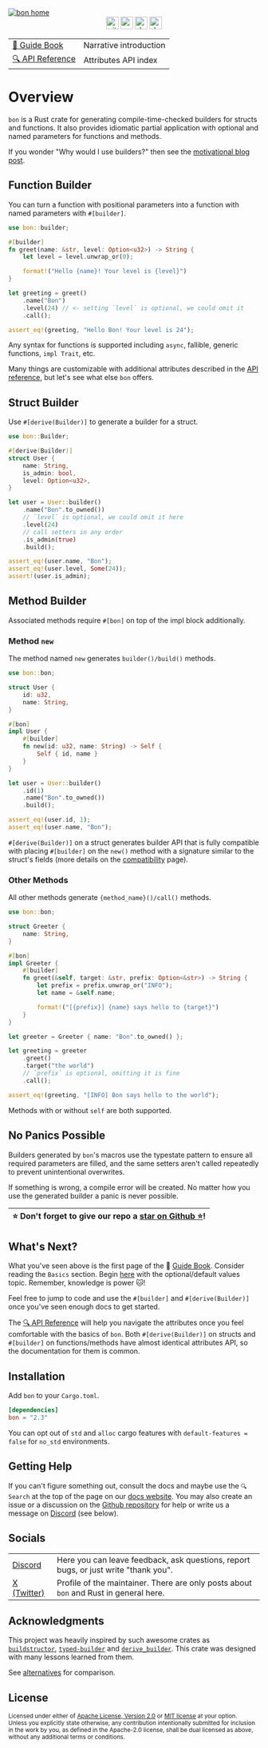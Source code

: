 <a href="https://bon-rs.com/guide/overview">
    <img
        src="https://bon-rs.com/bon-home.png"
        alt="bon home"
    />
</a>

<div align="center">
    <a href="https://github.com/elastio/bon"><img
        alt="github"
        src="https://img.shields.io/badge/github-elastio/bon-228b22?style=for-the-badge&labelColor=555555&logo=github"
        height="25"
    /></a>
    <a href="https://crates.io/crates/bon"><img
        alt="crates.io"
        src="https://img.shields.io/crates/v/bon.svg?style=for-the-badge&color=e37602&logo=rust"
        height="25"
    /></a>
    <a href="https://docs.rs/bon/latest/bon/"><img
        alt="docs.rs"
        src="https://img.shields.io/badge/docs.rs-bon-3b74d1?style=for-the-badge&labelColor=555555&logo=docs.rs"
        height="25"
    /></a>
        <a href="https://docs.rs/bon/latest/bon/"><img
        alt="docs.rs"
        src="https://img.shields.io/badge/MSRV-1.59.0-b83fbf?style=for-the-badge&labelColor=555555&logo=docs.rs"
        height="25"
    /></a>
</div>

<div align="center">
    <table>
        <tbody>
            <tr>
                <td><a href="https://bon-rs.com/guide/overview">📖 Guide Book</a></td>
                <td>Narrative introduction</td>
            </tr>
            <tr>
                <td><a href="https://bon-rs.com/reference/builder">🔍 API Reference</a></td>
                <td>Attributes API index</td>
            </tr>
        </tbody>
    </table>
</div>


<!-- #region overview -->

# Overview

`bon` is a Rust crate for generating compile-time-checked builders for structs and functions. It also provides idiomatic partial application with optional and named parameters for functions and methods.

If you wonder "Why would I use builders?" then see the [motivational blog post](https://bon-rs.com/blog/how-to-do-named-function-arguments-in-rust).

## Function Builder

You can turn a function with positional parameters into a function with named parameters with `#[builder]`.

```rust
use bon::builder;

#[builder]
fn greet(name: &str, level: Option<u32>) -> String {
    let level = level.unwrap_or(0);

    format!("Hello {name}! Your level is {level}")
}

let greeting = greet()
    .name("Bon")
    .level(24) // <- setting `level` is optional, we could omit it
    .call();

assert_eq!(greeting, "Hello Bon! Your level is 24");
```

Any syntax for functions is supported including `async`, fallible, generic functions, `impl Trait`, etc.

Many things are customizable with additional attributes described in the [API reference](https://bon-rs.com/reference/builder), but let's see what else `bon` offers.

## Struct Builder

Use `#[derive(Builder)]` to generate a builder for a struct.

```rust
use bon::Builder;

#[derive(Builder)]
struct User {
    name: String,
    is_admin: bool,
    level: Option<u32>,
}

let user = User::builder()
    .name("Bon".to_owned())
    // `level` is optional, we could omit it here
    .level(24)
    // call setters in any order
    .is_admin(true)
    .build();

assert_eq!(user.name, "Bon");
assert_eq!(user.level, Some(24));
assert!(user.is_admin);
```

## Method Builder

Associated methods require `#[bon]` on top of the impl block additionally.

### Method `new`

The method named `new` generates `builder()/build()` methods.

```rust
use bon::bon;

struct User {
    id: u32,
    name: String,
}

#[bon]
impl User {
    #[builder]
    fn new(id: u32, name: String) -> Self {
        Self { id, name }
    }
}

let user = User::builder()
    .id(1)
    .name("Bon".to_owned())
    .build();

assert_eq!(user.id, 1);
assert_eq!(user.name, "Bon");
```

`#[derive(Builder)]` on a struct generates builder API that is fully compatible with placing `#[builder]` on the `new()` method with a signature similar to the struct's fields (more details on the [compatibility](https://bon-rs.com/guide/compatibility#switching-between-derive-builder-and-builder-on-the-new-method) page).

### Other Methods

All other methods generate `{method_name}()/call()` methods.

```rust
use bon::bon;

struct Greeter {
    name: String,
}

#[bon]
impl Greeter {
    #[builder]
    fn greet(&self, target: &str, prefix: Option<&str>) -> String {
        let prefix = prefix.unwrap_or("INFO");
        let name = &self.name;

        format!("[{prefix}] {name} says hello to {target}")
    }
}

let greeter = Greeter { name: "Bon".to_owned() };

let greeting = greeter
    .greet()
    .target("the world")
    // `prefix` is optional, omitting it is fine
    .call();

assert_eq!(greeting, "[INFO] Bon says hello to the world");
```

Methods with or without `self` are both supported.

## No Panics Possible

Builders generated by `bon`'s macros use the typestate pattern to ensure all required parameters are filled, and the same setters aren't called repeatedly to prevent unintentional overwrites.

If something is wrong, a compile error will be created. No matter how you use the generated builder a panic is never possible.

| ⭐ Don't forget to give our repo a [star on Github ⭐](https://github.com/elastio/bon)! |
| --- |

## What's Next?

What you've seen above is the first page of the 📖 [Guide Book](https://bon-rs.com/guide/overview). Consider reading the `Basics` section. Begin [here](https://bon-rs.com/guide/optional-members) with the optional/default values topic. Remember, knowledge is power 🐱!

Feel free to jump to code and use the `#[builder]` and `#[derive(Builder)]` once you've seen enough docs to get started.

The [🔍 API Reference](https://bon-rs.com/reference/builder) will help you navigate the attributes once you feel comfortable with the basics of `bon`. Both `#[derive(Builder)]` on structs and `#[builder]` on functions/methods have almost identical attributes API, so the documentation for them is common.

## Installation

Add `bon` to your `Cargo.toml`.

```toml
[dependencies]
bon = "2.3"
```

You can opt out of `std` and `alloc` cargo features with `default-features = false` for `no_std` environments.

## Getting Help

If you can't figure something out, consult the docs and maybe use the `🔍 Search` at the top of the page on our [docs website](https://bon-rs.com). You may also create an issue or a discussion on the [Github repository](https://github.com/elastio/bon) for help or write us a message on [Discord](https://bon-rs.com/discord) (see below).

## Socials


<table>
<tbody>
    <tr>
        <td>
            <a href="https://bon-rs.com/discord">Discord</a>
        </td>
        <td>Here you can leave feedback, ask questions, report bugs, or just write "thank you".</td>
    </tr>
    <tr>
        <td>
            <a href="https://x.com/veetaha" class="nobr">X (Twitter)</a>
        </td>
        <td>Profile of the maintainer. There are only posts about <code>bon</code> and Rust in general here.</td>
    </tr>
</tbody>
</table>

## Acknowledgments

This project was heavily inspired by such awesome crates as [`buildstructor`](https://docs.rs/buildstructor), [`typed-builder`](https://docs.rs/typed-builder) and [`derive_builder`](https://docs.rs/derive_builder). This crate was designed with many lessons learned from them.

See [alternatives](https://bon-rs.com/guide/alternatives) for comparison.

## License

<sup>
Licensed under either of <a href="https://github.com/elastio/bon/blob/master/LICENSE-APACHE">Apache License, Version
2.0</a> or <a href="https://github.com/elastio/bon/blob/master/LICENSE-MIT">MIT license</a> at your option.
</sup>

<br>

<sub>
Unless you explicitly state otherwise, any contribution intentionally submitted
for inclusion in the work by you, as defined in the Apache-2.0 license, shall be
dual licensed as above, without any additional terms or conditions.
</sub>

<!-- #endregion overview -->

